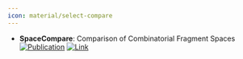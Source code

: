 ```yaml
---
icon: material/select-compare
---
```


- **SpaceCompare**: Comparison of Combinatorial Fragment Spaces  
	[![Publication](https://img.shields.io/badge/Publication-Citations:25-blue?style=for-the-badge&logo=bookstack)](https://doi.org/10.1021/acs.jcim.1c01378) [![Link](https://img.shields.io/badge/Link-offline-red?style=for-the-badge&logo=xamarin&logoColor=red)](https://www.zbh.uni-hamburg.de/en/forschung/amd/software/spacecompare.html) 
